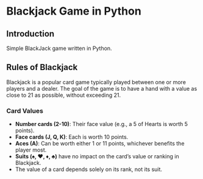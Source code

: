 # Blackjack Game in Python

## Introduction

Simple BlackJack game written in Python.

## Rules of Blackjack

Blackjack is a popular card game typically played between one or more players and a dealer. The goal of the game is to have a hand with a value as close to 21 as possible, without exceeding 21.

### Card Values

- **Number cards (2-10)**: Their face value (e.g., a 5 of Hearts is worth 5 points).
- **Face cards (J, Q, K)**: Each is worth 10 points.
- **Aces (A)**: Can be worth either 1 or 11 points, whichever benefits the player most.
- **Suits (♠, ♥, ♦, ♣)** have no impact on the card’s value or ranking in Blackjack.
- The value of a card depends solely on its rank, not its suit.
